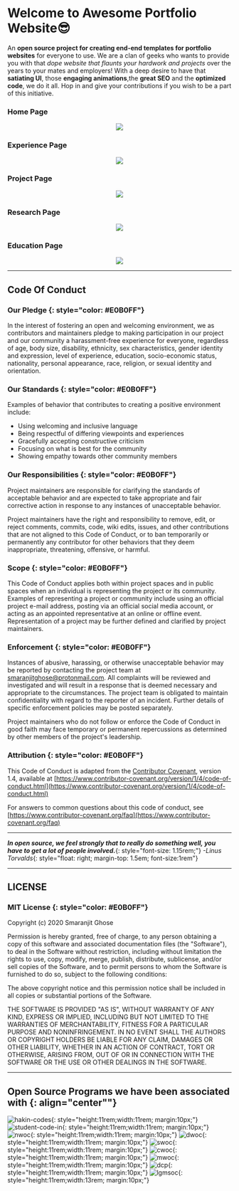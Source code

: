 # Welcome to Awesome Portfolio Website😎

An **open source project for creating end-end templates for portfolio websites** for everyone to use. We are a clan of geeks who wants to provide you with that _dope website that flaunts your hardwork and projects_ over the years to your mates and employers! With a deep desire to have that **satiating UI**, those **engaging animations**,the **great SEO** and the **optimized code**, we do it all. Hop in and give your contributions if you wish to be a part of this initiative.

### Home Page
<p align="center"><img src="./images/home-page/home.gif"></p>

### Experience Page
<p align="center"><img src="./images/home-page/experience.gif"></p>

### Project Page
<p align="center"><img src="./images/home-page/projects.gif"></p>

### Research Page
<p align="center"><img src="./images/home-page/research.gif"></p>

### Education Page
<p align="center"><img src="./images/home-page/education.gif"></p>

---

## Code Of Conduct

### Our Pledge {: style="color: #E0B0FF"}

In the interest of fostering an open and welcoming environment, we as contributors and maintainers pledge to making participation in our project and our community a harassment-free experience for everyone, regardless of age, body size, disability, ethnicity, sex characteristics, gender identity and expression, level of experience, education, socio-economic status, nationality, personal appearance, race, religion, or sexual identity and orientation.

### Our Standards {: style="color: #E0B0FF"}

Examples of behavior that contributes to creating a positive environment include:

- Using welcoming and inclusive language
- Being respectful of differing viewpoints and experiences
- Gracefully accepting constructive criticism
- Focusing on what is best for the community
- Showing empathy towards other community members

### Our Responsibilities {: style="color: #E0B0FF"}

Project maintainers are responsible for clarifying the standards of acceptable behavior and are expected to take appropriate and fair corrective action in response to any instances of unacceptable behavior.

Project maintainers have the right and responsibility to remove, edit, or reject comments, commits, code, wiki edits, issues, and other contributions that are not aligned to this Code of Conduct, or to ban temporarily or permanently any contributor for other behaviors that they deem inappropriate, threatening, offensive, or harmful.

### Scope {: style="color: #E0B0FF"}

This Code of Conduct applies both within project spaces and in public spaces when an individual is representing the project or its community. Examples of representing a project or community include using an official project e-mail address, posting via an official social media account, or acting as an appointed representative at an online or offline event. Representation of a project may be further defined and clarified by project maintainers.

### Enforcement {: style="color: #E0B0FF"}

Instances of abusive, harassing, or otherwise unacceptable behavior may be reported by contacting the project team at [smaranjitghose@protonmail.com](smaranjitghose@protonmail.com). All complaints will be reviewed and investigated and will result in a response that is deemed necessary and appropriate to the circumstances. The project team is obligated to maintain confidentiality with regard to the reporter of an incident. Further details of specific enforcement policies may be posted separately.

Project maintainers who do not follow or enforce the Code of Conduct in good faith may face temporary or permanent repercussions as determined by other members of the project's leadership.

### Attribution {: style="color: #E0B0FF"}

This Code of Conduct is adapted from the [Contributor Covenant](https://www.contributor-covenant.org/), version 1.4, available at [https://www.contributor-covenant.org/version/1/4/code-of-conduct.html](https://www.contributor-covenant.org/version/1/4/code-of-conduct.html)

For answers to common questions about this code of conduct, see [https://www.contributor-covenant.org/faq](https://www.contributor-covenant.org/faq)

---

**_In open source, we feel strongly that to really do something well, you have to get a lot of people involved._**{: style="font-size: 1.15rem;"}
 _-Linus Torvalds_{: style="float: right; margin-top: 1.5em; font-size:1rem"}

---

## LICENSE

### MIT License {: style="color: #E0B0FF"}

Copyright (c) 2020 Smaranjit Ghose

Permission is hereby granted, free of charge, to any person obtaining a copy
of this software and associated documentation files (the "Software"), to deal
in the Software without restriction, including without limitation the rights
to use, copy, modify, merge, publish, distribute, sublicense, and/or sell
copies of the Software, and to permit persons to whom the Software is
furnished to do so, subject to the following conditions:

The above copyright notice and this permission notice shall be included in all
copies or substantial portions of the Software.

THE SOFTWARE IS PROVIDED "AS IS", WITHOUT WARRANTY OF ANY KIND, EXPRESS OR
IMPLIED, INCLUDING BUT NOT LIMITED TO THE WARRANTIES OF MERCHANTABILITY,
FITNESS FOR A PARTICULAR PURPOSE AND NONINFRINGEMENT. IN NO EVENT SHALL THE
AUTHORS OR COPYRIGHT HOLDERS BE LIABLE FOR ANY CLAIM, DAMAGES OR OTHER
LIABILITY, WHETHER IN AN ACTION OF CONTRACT, TORT OR OTHERWISE, ARISING FROM,
OUT OF OR IN CONNECTION WITH THE SOFTWARE OR THE USE OR OTHER DEALINGS IN THE
SOFTWARE.

---

## Open Source Programs we have been associated with {: align="center""}

![hakin-codes](images/home-page/hakin_codes.png){: style="height:11rem;width:11rem; margin:10px;"}
![student-code-in](images/home-page/sci.jpg){: style="height:11rem;width:11rem; margin:10px;"}
![nwoc](images/home-page/nwoc.JPG){: style="height:11rem;width:11rem; margin:10px;"}
![dwoc](images/home-page/dwoc.png){: style="height:11rem;width:11rem; margin:10px;"}
![swoc](images/home-page/swoc.png){: style="height:11rem;width:11rem; margin:10px;"}
![cwoc](images/home-page/crosswoc.png){: style="height:11rem;width:11rem; margin:10px;"}
![mwoc](images/home-page/mwoc.png){: style="height:11rem;width:11rem; margin:10px;"}
![dcp](images/home-page/devincept.gif){: style="height:11rem;width:11rem; margin:10px;"}
![lgmsoc](images/home-page/lgmsoc.png){: style="height:11rem;width:13rem; margin:10px;"}
